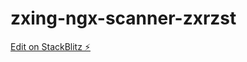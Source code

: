# zxing-ngx-scanner-zxrzst

[Edit on StackBlitz ⚡️](https://stackblitz.com/edit/zxing-ngx-scanner-zxrzst)